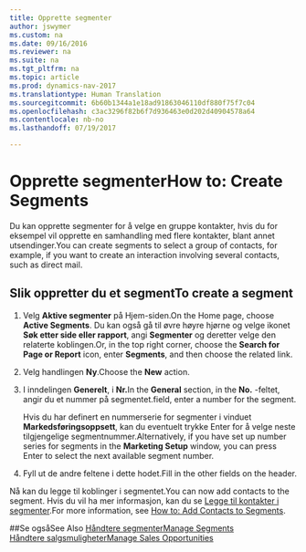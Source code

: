 ```yaml
---
title: Opprette segmenter
author: jswymer
ms.custom: na
ms.date: 09/16/2016
ms.reviewer: na
ms.suite: na
ms.tgt_pltfrm: na
ms.topic: article
ms.prod: dynamics-nav-2017
ms.translationtype: Human Translation
ms.sourcegitcommit: 6b60b1344a1e18ad91863046110df880f75f7c04
ms.openlocfilehash: c3ac3296f82b6f7d936463e0d202d40904578a64
ms.contentlocale: nb-no
ms.lasthandoff: 07/19/2017

---
```

# <a name="how-to-create-segments"></a><span data-ttu-id="e193e-102">Opprette segmenter</span><span class="sxs-lookup"><span data-stu-id="e193e-102">How to: Create Segments</span></span>
<span data-ttu-id="e193e-103">Du kan opprette segmenter for å velge en gruppe kontakter, hvis du for eksempel vil opprette en samhandling med flere kontakter, blant annet utsendinger.</span><span class="sxs-lookup"><span data-stu-id="e193e-103">You can create segments to select a group of contacts, for example, if you want to create an interaction involving several contacts, such as direct mail.</span></span>

## <a name="to-create-a-segment"></a><span data-ttu-id="e193e-104">Slik oppretter du et segment</span><span class="sxs-lookup"><span data-stu-id="e193e-104">To create a segment</span></span>
1. <span data-ttu-id="e193e-105">Velg **Aktive segmenter** på Hjem-siden.</span><span class="sxs-lookup"><span data-stu-id="e193e-105">On the Home page, choose **Active Segments**.</span></span> <span data-ttu-id="e193e-106">Du kan også gå til øvre høyre hjørne og velge ikonet **Søk etter side eller rapport**, angi **Segmenter** og deretter velge den relaterte koblingen.</span><span class="sxs-lookup"><span data-stu-id="e193e-106">Or, in the top right corner, choose the **Search for Page or Report** icon, enter **Segments**, and then choose the related link.</span></span>
2. <span data-ttu-id="e193e-107">Velg handlingen **Ny**.</span><span class="sxs-lookup"><span data-stu-id="e193e-107">Choose the **New** action.</span></span>
3. <span data-ttu-id="e193e-108">I inndelingen **Generelt**, i **Nr.**</span><span class="sxs-lookup"><span data-stu-id="e193e-108">In the **General** section, in the **No.**</span></span> <span data-ttu-id="e193e-109">-feltet, angir du et nummer på segmentet.</span><span class="sxs-lookup"><span data-stu-id="e193e-109">field, enter a number for the segment.</span></span>

    <span data-ttu-id="e193e-110">Hvis du har definert en nummerserie for segmenter i vinduet **Markedsføringsoppsett**, kan du eventuelt trykke Enter for å velge neste tilgjengelige segmentnummer.</span><span class="sxs-lookup"><span data-stu-id="e193e-110">Alternatively, if you have set up number series for segments in the **Marketing Setup** window, you can press Enter to select the next available segment number.</span></span>
4. <span data-ttu-id="e193e-111">Fyll ut de andre feltene i dette hodet.</span><span class="sxs-lookup"><span data-stu-id="e193e-111">Fill in the other fields on the header.</span></span>

<span data-ttu-id="e193e-112">Nå kan du legge til koblinger i segmentet.</span><span class="sxs-lookup"><span data-stu-id="e193e-112">You can now add contacts to the segment.</span></span> <span data-ttu-id="e193e-113">Hvis du vil ha mer informasjon, kan du se [Legge til kontakter i segmenter](marketing-add-contact-segment.md).</span><span class="sxs-lookup"><span data-stu-id="e193e-113">For more information, see [How to: Add Contacts to Segments](marketing-add-contact-segment.md).</span></span>

##<a name="see-also"></a><span data-ttu-id="e193e-114">Se også</span><span class="sxs-lookup"><span data-stu-id="e193e-114">See Also</span></span>
[<span data-ttu-id="e193e-115">Håndtere segmenter</span><span class="sxs-lookup"><span data-stu-id="e193e-115">Manage Segments</span></span>](marketing-segments.md)  
[<span data-ttu-id="e193e-116">Håndtere salgsmuligheter</span><span class="sxs-lookup"><span data-stu-id="e193e-116">Manage Sales Opportunities</span></span>](marketing-manage-sales-opportunities.md)  

